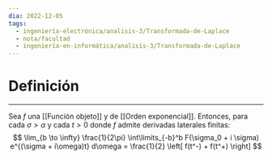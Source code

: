 ```yaml
---
dia: 2022-12-05
tags:
  - ingeniería-electrónica/analisis-3/Transformada-de-Laplace
  - nota/facultad
  - ingeniería-en-informática/analisis-3/Transformada-de-Laplace
---
```

# Definición
---
Sea $f$ una [[Función objeto]] y de [[Orden exponencial]]. Entonces, para cada $\sigma > \alpha$ y cada $t > 0$ donde $f$ admite derivadas laterales finitas: $$ \lim_{b \to \infty} \frac{1}{2\pi} \int\limits_{-b}^b F(\sigma_0 + i \sigma) e^{(\sigma + i\omega)t} d\omega = \frac{1}{2} \left[ f(t^-) + f(t^+) \right] $$

